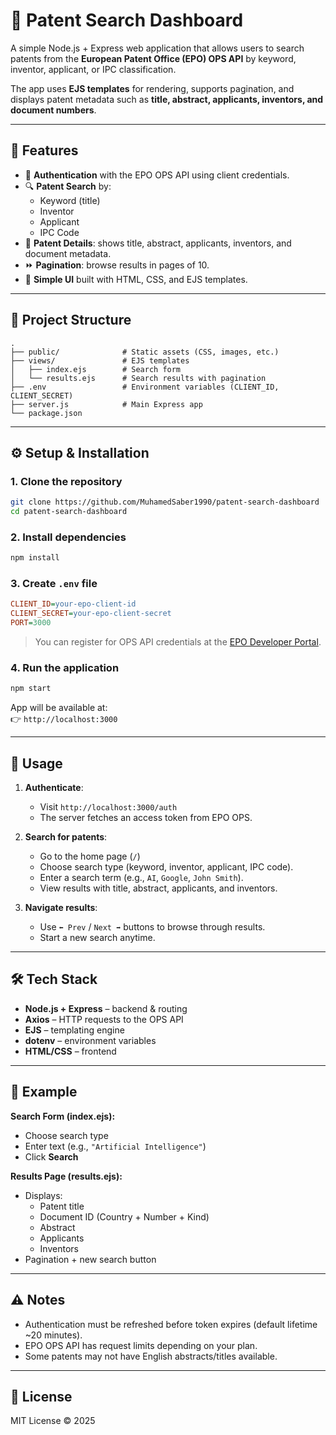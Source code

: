 # 📘 Patent Search Dashboard  

A simple Node.js + Express web application that allows users to search patents from the **European Patent Office (EPO) OPS API** by keyword, inventor, applicant, or IPC classification.  

The app uses **EJS templates** for rendering, supports pagination, and displays patent metadata such as **title, abstract, applicants, inventors, and document numbers**.  

---

## 🚀 Features  

- 🔑 **Authentication** with the EPO OPS API using client credentials.  
- 🔍 **Patent Search** by:
  - Keyword (title)  
  - Inventor  
  - Applicant  
  - IPC Code  
- 📄 **Patent Details**: shows title, abstract, applicants, inventors, and document metadata.  
- ⏩ **Pagination**: browse results in pages of 10.  
- 🎨 **Simple UI** built with HTML, CSS, and EJS templates.  

---

## 📂 Project Structure  

```
.
├── public/              # Static assets (CSS, images, etc.)
├── views/               # EJS templates
│   ├── index.ejs        # Search form
│   └── results.ejs      # Search results with pagination
├── .env                 # Environment variables (CLIENT_ID, CLIENT_SECRET)
├── server.js            # Main Express app
└── package.json
```

---

## ⚙️ Setup & Installation  

### 1. Clone the repository  
```bash
git clone https://github.com/MuhamedSaber1990/patent-search-dashboard
cd patent-search-dashboard
```

### 2. Install dependencies  
```bash
npm install
```

### 3. Create `.env` file  
```ini
CLIENT_ID=your-epo-client-id
CLIENT_SECRET=your-epo-client-secret
PORT=3000
```

> You can register for OPS API credentials at the [EPO Developer Portal](https://developers.epo.org/).  

### 4. Run the application  
```bash
npm start
```

App will be available at:  
👉 `http://localhost:3000`

---

## 🔑 Usage  

1. **Authenticate**:  
   - Visit `http://localhost:3000/auth`  
   - The server fetches an access token from EPO OPS.  

2. **Search for patents**:  
   - Go to the home page (`/`)  
   - Choose search type (keyword, inventor, applicant, IPC code).  
   - Enter a search term (e.g., `AI`, `Google`, `John Smith`).  
   - View results with title, abstract, applicants, and inventors.  

3. **Navigate results**:  
   - Use `⬅ Prev` / `Next ➡` buttons to browse through results.  
   - Start a new search anytime.  

---

## 🛠️ Tech Stack  

- **Node.js + Express** – backend & routing  
- **Axios** – HTTP requests to the OPS API  
- **EJS** – templating engine  
- **dotenv** – environment variables  
- **HTML/CSS** – frontend  

---

## 📌 Example  

**Search Form (index.ejs):**  
- Choose search type  
- Enter text (e.g., `"Artificial Intelligence"`)  
- Click **Search**  

**Results Page (results.ejs):**  
- Displays:  
  - Patent title  
  - Document ID (Country + Number + Kind)  
  - Abstract  
  - Applicants  
  - Inventors  
- Pagination + new search button  

---

## ⚠️ Notes  

- Authentication must be refreshed before token expires (default lifetime ~20 minutes).  
- EPO OPS API has request limits depending on your plan.  
- Some patents may not have English abstracts/titles available.  

---

## 📜 License  

MIT License © 2025  
